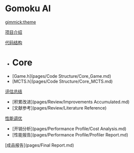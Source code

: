 <!-- Name of your wiki -->

# Gomoku AI


<!-- Default theme -->

[gimmick:theme](spacelab)


<!-- Navigation -->

[项目介绍](pages/Introduction.md)

[代码结构]()

* # Core
* [Game.h](pages/Code Structure/Core_Game.md)
* [MCTS.h](pages/Code Structure/Core_MCTS.md)

[评估总结]()

* [积累改进](pages/Review/Improvements Accumulated.md)
* [文献参考](pages/Review/Literature Reference)

[性能调优]()

* [开销分析](pages/Performance Profile/Cost Analysis.md)
* [性能报告](pages/Performance Profile/Profiler Report.md)

[成品报告](pages/Final Report.md)



<!-- A more complex navigation example: ----------------------------------------

[Menu Item 1]()
*   # SubMenu Heading 1
*   [SubMenu Item 1](pages/subitem1.md)
    * [SubMenu Item 2](pages/subitem2.md)
    - - - -
    * # SubMenu Heading 2
    * [SubMenu Item 3](pages/subitem3.md)
    - - - -
    * # SubMenu Heading 3
    * [SubMenu Item 3](pages/subitem3.md)

[Menu Item 2](pages/item2.md)

[Menu Item 3](pages/item3.md)

---------------------------------------------------------------------------- -->
